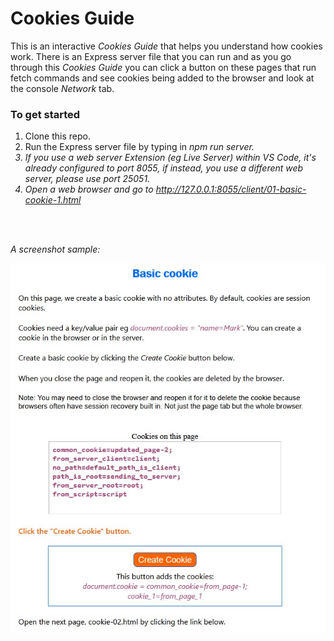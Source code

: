 # Cookies Guide

This is an interactive <i>Cookies Guide</i> that helps you understand how cookies work. There is an Express server file that you can run and as you go through this <i>Cookies Guide</i> you can click a button on these pages that run fetch commands and see cookies being added to the browser and look at the console <i>Network</i> tab.

### To get started
1. Clone this repo.
2. Run the Express server file by typing in <i>npm run server.
3. If you use a web server Extension (eg Live Server) within VS Code, it's already configured to port 8055, if instead, you use a different web server, please use port 25051.
4. Open a web browser and go to <i>http://127.0.0.1:8055/client/01-basic-cookie-1.html</i>

<br><br>


A screenshot sample:

![](client/img/cookies.jpg)

